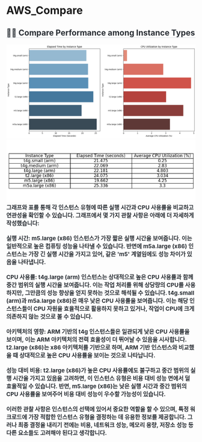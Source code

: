 # AWS_Compare
<div style="text-align: left;">
    <h2 style="border-bottom: 1px solid #d8dee4; color: #282d33;"> 🧑‍💻 Compare Performance among Instance Types </h2>
    <div style="text-align: left;"> 
        <img src='./images/compare_by_chart.png'>
        <img src='./images/image_of_compare.png'>
    </div>
    <div style="font-weight: 700; font-size: 15px; text-align: left; color: #282d33;"> 그래프와 표를 통해 각 인스턴스 유형에 따른 실행 시간과 CPU 사용률을 비교하고 연관성을 확인할 수 있습니다. 그래프에서 몇 가지 관찰 사항은 아래에 더 자세하게 작성했습니다:<br/><br/>
    실행 시간: m5.large (x86) 인스턴스가 가장 짧은 실행 시간을 보여줍니다. 이는 일반적으로 높은 컴퓨팅 성능을 나타낼 수 있습니다. 반면에 m5a.large (x86) 인스턴스는 가장 긴 실행 시간을 가지고 있어, 같은 'm5' 계열임에도 성능 차이가 있음을 나타냅니다.<br/><br/>
    CPU 사용률: t4g.large (arm) 인스턴스는 상대적으로 높은 CPU 사용률과 함께 중간 범위의 실행 시간을 보여줍니다. 이는 작업 처리를 위해 상당량의 CPU를 사용하지만, 그만큼의 성능 향상을 얻지 못하는 것으로 해석될 수 있습니다. t4g.small (arm)과 m5a.large (x86)은 매우 낮은 CPU 사용률을 보여줍니다. 이는 해당 인스턴스들이 CPU 자원을 효율적으로 활용하지 못하고 있거나, 작업이 CPU에 크게 의존하지 않는 것으로 볼 수 있습니다.<br/><br/>
    아키텍처의 영향: ARM 기반의 t4g 인스턴스들은 일관되게 낮은 CPU 사용률을 보이며, 이는 ARM 아키텍처의 전력 효율성이 더 뛰어날 수 있음을 시사합니다. t2.large (x86)는 x86 아키텍처를 기반으로 하며, ARM 기반 인스턴스와 비교했을 때 상대적으로 높은 CPU 사용률을 보이는 것으로 나타납니다.<br/><br/>
    성능 대비 비용: t2.large (x86)가 높은 CPU 사용률에도 불구하고 중간 범위의 실행 시간을 가지고 있음을 고려하면, 이 인스턴스 유형은 비용 대비 성능 면에서 덜 효율적일 수 있습니다. 반면, m5.large (x86)는 낮은 실행 시간과 중간 범위의 CPU 사용률을 보여주어 비용 대비 성능이 우수할 가능성이 있습니다.<br/><br/>
    이러한 관찰 사항은 인스턴스의 선택에 있어서 중요한 역할을 할 수 있으며, 특정 워크로드에 가장 적합한 인스턴스 유형을 결정하는 데 유용한 정보를 제공합니다. 그러나 최종 결정을 내리기 전에는 비용, 네트워크 성능, 메모리 용량, 저장소 성능 등 다른 요소들도 고려해야 된다고 생각합니다. <br/><br/>​ 
    </div>
</div>